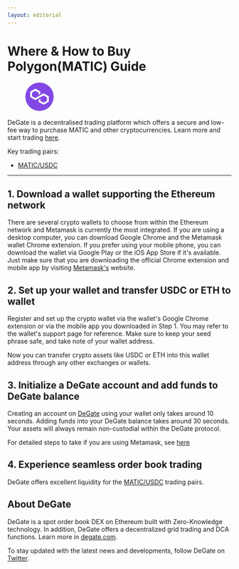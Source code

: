 ```yaml
---
layout: editorial
---
```


# Where & How to Buy Polygon(MATIC) Guide

<figure><img src="../.gitbook/assets/matic_0x7d1afa7b718fb893db30a3abc0cfc608aacfebb0.png" alt="MATIC" width="64" style="border-radius: 50%;"><figcaption></figcaption></figure>

DeGate is a decentralised trading platform which offers a secure and low-fee way to purchase MATIC and other cryptocurrencies. Learn more and start trading [here](https://app.degate.com/trade/USDC/0x7d1afa7b718fb893db30a3abc0cfc608aacfebb0?utm_source=howtobuy).&#x20;

Key trading pairs:

* [MATIC/USDC](https://app.degate.com/trade/USDC/0x7d1afa7b718fb893db30a3abc0cfc608aacfebb0?utm_source=howtobuy)

***

## 1. Download a wallet supporting the Ethereum network

There are several crypto wallets to choose from within the Ethereum network and Metamask is currently the most integrated. If you are using a desktop computer, you can download Google Chrome and the Metamask wallet Chrome extension. If you prefer using your mobile phone, you can download the wallet via Google Play or the iOS App Store if it's available. Just make sure that you are downloading the official Chrome extension and mobile app by visiting [Metamask's](https://metamask.io/) website.

## 2. Set up your wallet and transfer USDC or ETH to wallet

Register and set up the crypto wallet via the wallet's Google Chrome extension or via the mobile app you downloaded in Step 1. You may refer to the wallet's support page for reference. Make sure to keep your seed phrase safe, and take note of your wallet address.&#x20;

Now you can transfer crypto assets like USDC or ETH into this wallet address through any other exchanges or wallets.

## 3. Initialize a DeGate account and add funds to DeGate balance

Creating an account on [DeGate](https://app.degate.com/?utm_source=MATIC_howtobuy) using your wallet only takes around 10 seconds. Adding funds into your DeGate balance takes around 30 seconds. Your assets will always remain non-custodial within the DeGate protocol.

For detailed steps to take if you are using Metamask, see [here](https://docs.degate.com/v/product_en/main-features/wallet-connectivity/metamask)

## 4. Experience seamless order book trading

DeGate offers excellent liquidity for the [MATIC/USDC](https://app.degate.com/trade/USDC/0x7d1afa7b718fb893db30a3abc0cfc608aacfebb0?utm_source=howtobuy) trading pairs.&#x20;

## About DeGate

DeGate is a spot order book DEX on Ethereum built with Zero-Knowledge technology. In addition, DeGate offers a decentralized grid trading and DCA functions. Learn more in [degate.com](https://degate.com/?utm_source=MATIC_howtobuy).

To stay updated with the latest news and developments, follow DeGate on [Twitter](https://twitter.com/degatedex).
